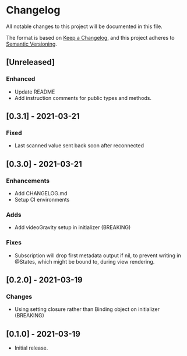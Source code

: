 # Changelog
All notable changes to this project will be documented in this file.

The format is based on [Keep a Changelog](https://keepachangelog.com/en/1.0.0/),
and this project adheres to [Semantic Versioning](https://semver.org/spec/v2.0.0.html).

## [Unreleased]

### Enhanced

- Update README
- Add instruction comments for public types and methods.

## [0.3.1] - 2021-03-21

### Fixed

- Last scanned value sent back soon after reconnected

## [0.3.0] - 2021-03-21

### Enhancements

- Add CHANGELOG.md
- Setup CI environments

### Adds

- Add videoGravity setup in initializer (BREAKING)

### Fixes

- Subscription will drop first metadata output if nil, to prevent writing in @States, which might be bound to, during view rendering.

## [0.2.0] - 2021-03-19

### Changes

- Using setting closure rather than Binding object on initializer (BREAKING)

## [0.1.0] - 2021-03-19

- Initial release.
